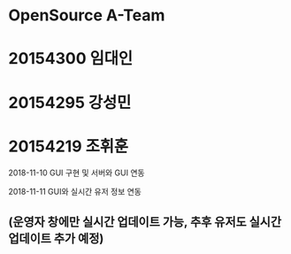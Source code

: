 # OpenSource A-Team  
# 20154300 임대인  
# 20154295 강성민    
# 20154219 조휘훈  

2018-11-10 GUI 구현 및 서버와 GUI 연동    
  
2018-11-11 GUI와 실시간 유저 정보 연동  
  
(운영자 창에만 실시간 업데이트 가능, 추후 유저도 실시간 업데이트 추가 예정)
---
